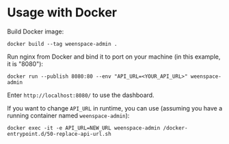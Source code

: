 # Usage with Docker

Build Docker image:

```shell
docker build --tag weenspace-admin .
```

Run nginx from Docker and bind it to port on your machine (in this example, it is "8080"):

```shell
docker run --publish 8080:80 --env "API_URL=<YOUR_API_URL>" weenspace-admin
```

Enter `http://localhost:8080/` to use the dashboard.

If you want to change `API_URL` in runtime, you can use (assuming you have a running container named `weenspace-admin`):

```shell
docker exec -it -e API_URL=NEW_URL weenspace-admin /docker-entrypoint.d/50-replace-api-url.sh
```
